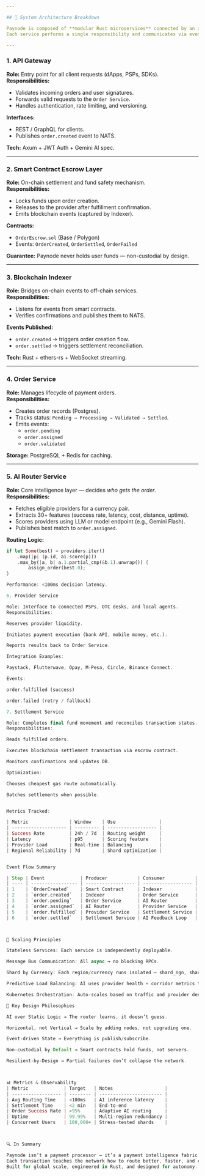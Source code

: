 ```yaml
---

## 🧩 System Architecture Breakdown

Paynode is composed of **modular Rust microservices** connected by an async message bus (NATS).  
Each service performs a single responsibility and communicates via events, ensuring **horizontal scalability, fault isolation, and zero shared state**.

---
```


### **1. API Gateway**

**Role:** Entry point for all client requests (dApps, PSPs, SDKs).  
**Responsibilities:**
- Validates incoming orders and user signatures.  
- Forwards valid requests to the `Order Service`.  
- Handles authentication, rate limiting, and versioning.  

**Interfaces:**
- REST / GraphQL for clients.  
- Publishes `order.created` event to NATS.  

**Tech:** Axum + JWT Auth + Gemini AI spec.

---

### **2. Smart Contract Escrow Layer**

**Role:** On-chain settlement and fund safety mechanism.  
**Responsibilities:**
- Locks funds upon order creation.  
- Releases to the provider after fulfillment confirmation.  
- Emits blockchain events (captured by Indexer).  

**Contracts:**
- `OrderEscrow.sol` (Base / Polygon)  
- Events: `OrderCreated`, `OrderSettled`, `OrderFailed`

**Guarantee:** Paynode never holds user funds — non-custodial by design.

---

### **3. Blockchain Indexer**

**Role:** Bridges on-chain events to off-chain services.  
**Responsibilities:**
- Listens for events from smart contracts.  
- Verifies confirmations and publishes them to NATS.  

**Events Published:**
- `order.created` → triggers order creation flow.  
- `order.settled` → triggers settlement reconciliation.  

**Tech:** Rust + ethers-rs + WebSocket streaming.

---

### **4. Order Service**

**Role:** Manages lifecycle of payment orders.  
**Responsibilities:**
- Creates order records (Postgres).  
- Tracks status: `Pending → Processing → Validated → Settled`.  
- Emits events:  
  - `order.pending`  
  - `order.assigned`  
  - `order.validated`

**Storage:** PostgreSQL + Redis for caching.

---

### **5. AI Router Service**

**Role:** Core intelligence layer — decides *who gets the order*.  
**Responsibilities:**
- Fetches eligible providers for a currency pair.  
- Extracts 30+ features (success rate, latency, cost, distance, uptime).  
- Scores providers using LLM or model endpoint (e.g., Gemini Flash).  
- Publishes best match to `order.assigned`.

**Routing Logic:**
```rust
if let Some(best) = providers.iter()
    .map(|p| (p.id, ai.score(p)))
    .max_by(|a, b| a.1.partial_cmp(&b.1).unwrap()) {
        assign_order(best.0);
}

Performance: <100ms decision latency.

6. Provider Service

Role: Interface to connected PSPs, OTC desks, and local agents.
Responsibilities:

Reserves provider liquidity.

Initiates payment execution (bank API, mobile money, etc.).

Reports results back to Order Service.

Integration Examples:

Paystack, Flutterwave, Opay, M-Pesa, Circle, Binance Connect.

Events:

order.fulfilled (success)

order.failed (retry / fallback)

7. Settlement Service

Role: Completes final fund movement and reconciles transaction states.
Responsibilities:

Reads fulfilled orders.

Executes blockchain settlement transaction via escrow contract.

Monitors confirmations and updates DB.

Optimization:

Chooses cheapest gas route automatically.

Batches settlements when possible.


Metrics Tracked:

| Metric               | Window    | Use                |
| -------------------- | --------- | ------------------ |
| Success Rate         | 24h / 7d  | Routing weight     |
| Latency              | p95       | Scoring feature    |
| Provider Load        | Real-time | Balancing          |
| Regional Reliability | 7d        | Shard optimization |


Event Flow Summary

| Step | Event             | Producer           | Consumer           |
| ---- | ----------------- | ------------------ | ------------------ |
| 1    | `OrderCreated`    | Smart Contract     | Indexer            |
| 2    | `order.created`   | Indexer            | Order Service      |
| 3    | `order.pending`   | Order Service      | AI Router          |
| 4    | `order.assigned`  | AI Router          | Provider Service   |
| 5    | `order.fulfilled` | Provider Service   | Settlement Service |
| 6    | `order.settled`   | Settlement Service | AI Feedback Loop   |



🧠 Scaling Principles

Stateless Services: Each service is independently deployable.

Message Bus Communication: All async → no blocking RPCs.

Shard by Currency: Each region/currency runs isolated — shard_ngn, shard_usd, etc.

Predictive Load Balancing: AI uses provider health + corridor metrics to shift load.

Kubernetes Orchestration: Auto-scales based on traffic and provider density.

🧩 Key Design Philosophies

AI over Static Logic → The router learns, it doesn’t guess.

Horizontal, not Vertical → Scale by adding nodes, not upgrading one.

Event-driven State → Everything is publish/subscribe.

Non-custodial by Default → Smart contracts hold funds, not servers.

Resilient-by-Design → Partial failures don’t collapse the network.



📊 Metrics & Observability
| Metric             | Target   | Notes                   |
| ------------------ | -------- | ----------------------- |
| Avg Routing Time   | <100ms   | AI inference latency    |
| Settlement Time    | <2 min   | End-to-end              |
| Order Success Rate | >95%     | Adaptive AI routing     |
| Uptime             | 99.99%   | Multi-region redundancy |
| Concurrent Users   | 100,000+ | Stress-tested shards    |



🔍 In Summary

Paynode isn’t a payment processor — it’s a payment intelligence fabric.
Each transaction teaches the network how to route better, faster, and cheaper.
Built for global scale, engineered in Rust, and designed for autonomy.